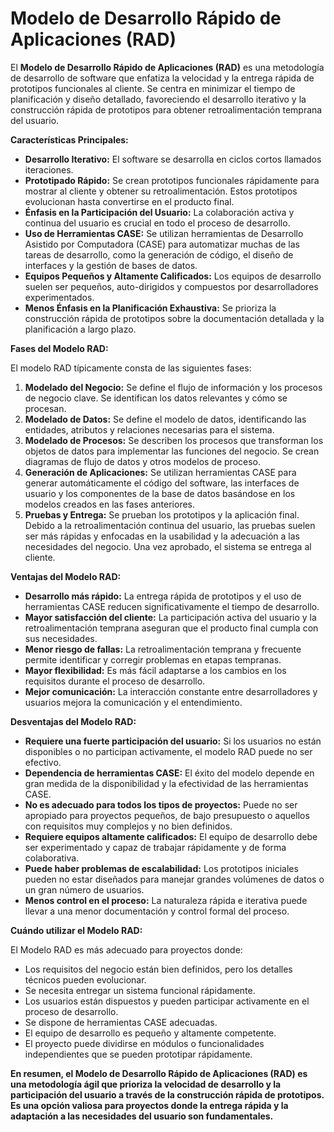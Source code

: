 # Modelo de Desarrollo Rápido de Aplicaciones (RAD)

El **Modelo de Desarrollo Rápido de Aplicaciones (RAD)** es una metodología de desarrollo de software que enfatiza la velocidad y la entrega rápida de prototipos funcionales al cliente. Se centra en minimizar el tiempo de planificación y diseño detallado, favoreciendo el desarrollo iterativo y la construcción rápida de prototipos para obtener retroalimentación temprana del usuario.

**Características Principales:**

* **Desarrollo Iterativo:** El software se desarrolla en ciclos cortos llamados iteraciones.
* **Prototipado Rápido:** Se crean prototipos funcionales rápidamente para mostrar al cliente y obtener su retroalimentación. Estos prototipos evolucionan hasta convertirse en el producto final.
* **Énfasis en la Participación del Usuario:** La colaboración activa y continua del usuario es crucial en todo el proceso de desarrollo.
* **Uso de Herramientas CASE:** Se utilizan herramientas de Desarrollo Asistido por Computadora (CASE) para automatizar muchas de las tareas de desarrollo, como la generación de código, el diseño de interfaces y la gestión de bases de datos.
* **Equipos Pequeños y Altamente Calificados:** Los equipos de desarrollo suelen ser pequeños, auto-dirigidos y compuestos por desarrolladores experimentados.
* **Menos Énfasis en la Planificación Exhaustiva:** Se prioriza la construcción rápida de prototipos sobre la documentación detallada y la planificación a largo plazo.

**Fases del Modelo RAD:**

El modelo RAD típicamente consta de las siguientes fases:

1.  **Modelado del Negocio:** Se define el flujo de información y los procesos de negocio clave. Se identifican los datos relevantes y cómo se procesan.
2.  **Modelado de Datos:** Se define el modelo de datos, identificando las entidades, atributos y relaciones necesarias para el sistema.
3.  **Modelado de Procesos:** Se describen los procesos que transforman los objetos de datos para implementar las funciones del negocio. Se crean diagramas de flujo de datos y otros modelos de proceso.
4.  **Generación de Aplicaciones:** Se utilizan herramientas CASE para generar automáticamente el código del software, las interfaces de usuario y los componentes de la base de datos basándose en los modelos creados en las fases anteriores.
5.  **Pruebas y Entrega:** Se prueban los prototipos y la aplicación final. Debido a la retroalimentación continua del usuario, las pruebas suelen ser más rápidas y enfocadas en la usabilidad y la adecuación a las necesidades del negocio. Una vez aprobado, el sistema se entrega al cliente.

**Ventajas del Modelo RAD:**

* **Desarrollo más rápido:** La entrega rápida de prototipos y el uso de herramientas CASE reducen significativamente el tiempo de desarrollo.
* **Mayor satisfacción del cliente:** La participación activa del usuario y la retroalimentación temprana aseguran que el producto final cumpla con sus necesidades.
* **Menor riesgo de fallas:** La retroalimentación temprana y frecuente permite identificar y corregir problemas en etapas tempranas.
* **Mayor flexibilidad:** Es más fácil adaptarse a los cambios en los requisitos durante el proceso de desarrollo.
* **Mejor comunicación:** La interacción constante entre desarrolladores y usuarios mejora la comunicación y el entendimiento.

**Desventajas del Modelo RAD:**

* **Requiere una fuerte participación del usuario:** Si los usuarios no están disponibles o no participan activamente, el modelo RAD puede no ser efectivo.
* **Dependencia de herramientas CASE:** El éxito del modelo depende en gran medida de la disponibilidad y la efectividad de las herramientas CASE.
* **No es adecuado para todos los tipos de proyectos:** Puede no ser apropiado para proyectos pequeños, de bajo presupuesto o aquellos con requisitos muy complejos y no bien definidos.
* **Requiere equipos altamente calificados:** El equipo de desarrollo debe ser experimentado y capaz de trabajar rápidamente y de forma colaborativa.
* **Puede haber problemas de escalabilidad:** Los prototipos iniciales pueden no estar diseñados para manejar grandes volúmenes de datos o un gran número de usuarios.
* **Menos control en el proceso:** La naturaleza rápida e iterativa puede llevar a una menor documentación y control formal del proceso.

**Cuándo utilizar el Modelo RAD:**

El Modelo RAD es más adecuado para proyectos donde:

* Los requisitos del negocio están bien definidos, pero los detalles técnicos pueden evolucionar.
* Se necesita entregar un sistema funcional rápidamente.
* Los usuarios están dispuestos y pueden participar activamente en el proceso de desarrollo.
* Se dispone de herramientas CASE adecuadas.
* El equipo de desarrollo es pequeño y altamente competente.
* El proyecto puede dividirse en módulos o funcionalidades independientes que se pueden prototipar rápidamente.

**En resumen, el Modelo de Desarrollo Rápido de Aplicaciones (RAD) es una metodología ágil que prioriza la velocidad de desarrollo y la participación del usuario a través de la construcción rápida de prototipos. Es una opción valiosa para proyectos donde la entrega rápida y la adaptación a las necesidades del usuario son fundamentales.**